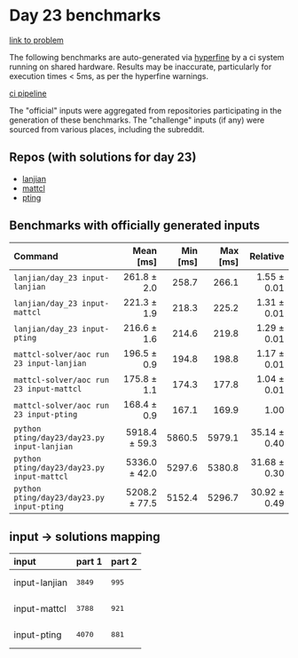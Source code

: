 # Day 23 benchmarks

[link to problem](http://adventofcode.com/2022/day/23)

The following benchmarks are auto-generated via [hyperfine](https://github.com/sharkdp/hyperfine) by a ci system running on shared hardware. Results may be inaccurate, particularly for execution times < 5ms, as per the hyperfine warnings.

[ci pipeline](http://ci.papercode.net:8080/teams/aoc2022/pipelines/aoc-compare-2022)

The "official" inputs were aggregated from repositories participating in the generation of these benchmarks. The "challenge" inputs (if any) were sourced from various places, including the subreddit.

## Repos (with solutions for day 23)


- [lanjian](https://github.com/LanJian/aoc-2022)
- [mattcl](https://github.com/mattcl/aoc2022)
- [pting](https://github.com/pting/aoc2022)

## Benchmarks with officially generated inputs
| Command | Mean [ms] | Min [ms] | Max [ms] | Relative |
|:---|---:|---:|---:|---:|
| `lanjian/day_23 input-lanjian` | 261.8 ± 2.0 | 258.7 | 266.1 | 1.55 ± 0.01 |
| `lanjian/day_23 input-mattcl` | 221.3 ± 1.9 | 218.3 | 225.2 | 1.31 ± 0.01 |
| `lanjian/day_23 input-pting` | 216.6 ± 1.6 | 214.6 | 219.8 | 1.29 ± 0.01 |
| `mattcl-solver/aoc run 23 input-lanjian` | 196.5 ± 0.9 | 194.8 | 198.8 | 1.17 ± 0.01 |
| `mattcl-solver/aoc run 23 input-mattcl` | 175.8 ± 1.1 | 174.3 | 177.8 | 1.04 ± 0.01 |
| `mattcl-solver/aoc run 23 input-pting` | 168.4 ± 0.9 | 167.1 | 169.9 | 1.00 |
| `python pting/day23/day23.py input-lanjian` | 5918.4 ± 59.3 | 5860.5 | 5979.1 | 35.14 ± 0.40 |
| `python pting/day23/day23.py input-mattcl` | 5336.0 ± 42.0 | 5297.6 | 5380.8 | 31.68 ± 0.30 |
| `python pting/day23/day23.py input-pting` | 5208.2 ± 77.5 | 5152.4 | 5296.7 | 30.92 ± 0.49 |

## input -> solutions mapping
|input|part 1|part 2|
|:---|:---|:---|
|input-lanjian|<pre>3849</pre>|<pre>995</pre>|
|input-mattcl|<pre>3788</pre>|<pre>921</pre>|
|input-pting|<pre>4070</pre>|<pre>881</pre>|

